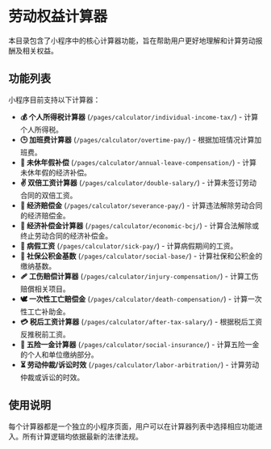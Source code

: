 # 劳动权益计算器

本目录包含了小程序中的核心计算器功能，旨在帮助用户更好地理解和计算劳动报酬及相关权益。

## 功能列表

小程序目前支持以下计算器：

- **💰 个人所得税计算器** (`/pages/calculator/individual-income-tax/`) - 计算个人所得税。
- **🕒 加班费计算器** (`/pages/calculator/overtime-pay/`) - 根据加班情况计算加班费。
- **🌴 未休年假补偿** (`/pages/calculator/annual-leave-compensation/`) - 计算未休年假的经济补偿。
- **✌️ 双倍工资计算器** (`/pages/calculator/double-salary/`) - 计算未签订劳动合同的双倍工资。
- **📄 经济赔偿金** (`/pages/calculator/severance-pay/`) - 计算违法解除劳动合同的经济赔偿金。
- **💸 经济补偿金计算器** (`/pages/calculator/economic-bcj/`) - 计算合法解除或终止劳动合同的经济补偿金。
- **🤒 病假工资** (`/pages/calculator/sick-pay/`) - 计算病假期间的工资。
- **🏦 社保公积金基数** (`/pages/calculator/social-base/`) - 计算社保和公积金的缴纳基数。
- **🩹 工伤赔偿计算器** (`/pages/calculator/injury-compensation/`) - 计算工伤赔償相关项目。
- **🕊️ 一次性工亡赔偿金** (`/pages/calculator/death-compensation/`) - 计算一次性工亡补助金。
- **💳 税后工资计算器** (`/pages/calculator/after-tax-salary/`) - 根据税后工资反推税前工资。
- **🧾 五险一金计算器** (`/pages/calculator/social-insurance/`) - 计算五险一金的个人和单位缴纳部分。
- **⏳ 劳动仲裁/诉讼时效** (`/pages/calculator/labor-arbitration/`) - 计算劳动仲裁或诉讼的时效。

## 使用说明

每个计算器都是一个独立的小程序页面，用户可以在计算器列表中选择相应功能进入。所有计算逻辑均依据最新的法律法规。
